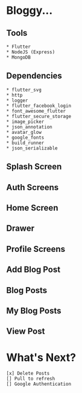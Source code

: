 # Bloggy...

## Tools
    * Flutter
    * NodeJS (Express)
    * MongoDB

## Dependencies
    * flutter_svg
    * http
    * logger
    * flutter_facebook_login
    * font_awesome_flutter
    * flutter_secure_storage
    * image_picker
    * json_annotation
    * avatar_glow
    * google_fonts
    * build_runner
    * json_serializable

## Splash Screen

## Auth Screens

## Home Screen

## Drawer

## Profile Screens

## Add Blog Post

## Blog Posts

## My Blog Posts

## View Post

# What's Next?
	[x] Delete Posts
	[] Pull to refresh
    [] Google Authentication

